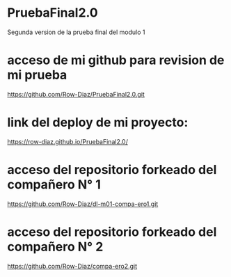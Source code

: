 # PruebaFinal2.0
Segunda version de la prueba final del modulo 1
# acceso de mi github para revision de mi prueba
https://github.com/Row-Diaz/PruebaFinal2.0.git

# link del deploy de mi proyecto:
https://row-diaz.github.io/PruebaFinal2.0/ 

# acceso del repositorio forkeado del compañero N° 1
https://github.com/Row-Diaz/dl-m01-compa-ero1.git

# acceso del repositorio forkeado del compañero N° 2
https://github.com/Row-Diaz/compa-ero2.git